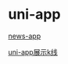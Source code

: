 # uni-app

[news-app](./uni—app入门开发-官方news应用/uni-app入门开发-官方news应用.md)

[uni-app展示k线](./使用uni-app开发一款展示股票交易数据的app/使用uni-app开发一款展示股票交易数据的app.md)